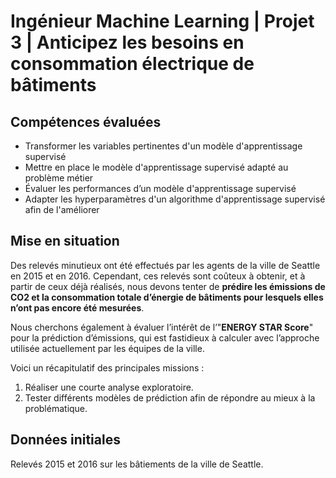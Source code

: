 # Ingénieur Machine Learning | Projet 3 | Anticipez les besoins en consommation électrique de bâtiments

## Compétences évaluées
- Transformer les variables pertinentes d'un modèle d'apprentissage supervisé
- Mettre en place le modèle d'apprentissage supervisé adapté au problème métier
- Évaluer les performances d’un modèle d'apprentissage supervisé
- Adapter les hyperparamètres d'un algorithme d'apprentissage supervisé afin de l'améliorer

## Mise en situation
Des relevés minutieux ont été effectués par les agents de la ville de Seattle en 2015 et en 2016. Cependant, ces relevés sont coûteux à obtenir, et à partir de ceux déjà réalisés, nous devons tenter de **prédire les émissions de CO2 et la consommation totale d’énergie de bâtiments pour lesquels elles n’ont pas encore été mesurées**.

Nous cherchons également à évaluer l’intérêt de l’"**ENERGY STAR Score**" pour la prédiction d’émissions, qui est fastidieux à calculer avec l’approche utilisée actuellement par les équipes de la ville.

Voici un récapitulatif des principales missions :

1. Réaliser une courte analyse exploratoire.
2. Tester différents modèles de prédiction afin de répondre au mieux à la problématique.

## Données initiales
Relevés 2015 et 2016 sur les bâtiements de la ville de Seattle.
